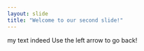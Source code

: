 ```yaml
---
layout: slide
title: "Welcome to our second slide!"
---
```

my text indeed
Use the left arrow to go back!
